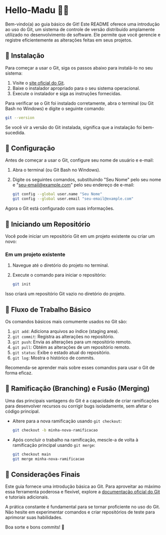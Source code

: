 # Hello-Madu 👋👋

Bem-vindo(a) ao guia básico de Git! Este README oferece uma introdução ao uso do Git, um sistema de controle de versão distribuído amplamente utilizado no desenvolvimento de software. Ele permite que você gerencie e registre eficientemente as alterações feitas em seus projetos.

## 📝 Instalação

Para começar a usar o Git, siga os passos abaixo para instalá-lo no seu sistema:

1. Visite o [site oficial do Git](https://git-scm.com/).
2. Baixe o instalador apropriado para o seu sistema operacional.
3. Execute o instalador e siga as instruções fornecidas.

Para verificar se o Git foi instalado corretamente, abra o terminal (ou Git Bash no Windows) e digite o seguinte comando:

```sh
git --version
```

Se você vir a versão do Git instalada, significa que a instalação foi bem-sucedida.

## 📝 Configuração

Antes de começar a usar o Git, configure seu nome de usuário e e-mail:

1. Abra o terminal (ou Git Bash no Windows).
2. Digite os seguintes comandos, substituindo "Seu Nome" pelo seu nome e "seu-email@example.com" pelo seu endereço de e-mail:

    ```sh
    git config --global user.name "Seu Nome"
    git config --global user.email "seu-email@example.com"
    ```

Agora o Git está configurado com suas informações.

## 📝 Iniciando um Repositório

Você pode iniciar um repositório Git em um projeto existente ou criar um novo:

### Em um projeto existente

1. Navegue até o diretório do projeto no terminal.
2. Execute o comando para iniciar o repositório:

    ```sh
    git init
    ```

Isso criará um repositório Git vazio no diretório do projeto.

## 📝 Fluxo de Trabalho Básico

Os comandos básicos mais comumente usados no Git são:

1. `git add`: Adiciona arquivos ao índice (staging area).
2. `git commit`: Registra as alterações no repositório.
3. `git push`: Envia as alterações para um repositório remoto.
4. `git pull`: Obtém as alterações de um repositório remoto.
5. `git status`: Exibe o estado atual do repositório.
6. `git log`: Mostra o histórico de commits.

Recomenda-se aprender mais sobre esses comandos para usar o Git de forma eficaz.

## 📝 Ramificação (Branching) e Fusão (Merging)

Uma das principais vantagens do Git é a capacidade de criar ramificações para desenvolver recursos ou corrigir bugs isoladamente, sem afetar o código principal. 

- Altere para a nova ramificação usando `git checkout`:

    ```sh
    git checkout -b minha-nova-ramificacao
    ```

- Após concluir o trabalho na ramificação, mescle-a de volta à ramificação principal usando `git merge`:

    ```sh
    git checkout main
    git merge minha-nova-ramificacao
    ```

## 📝 Considerações Finais

Este guia fornece uma introdução básica ao Git. Para aproveitar ao máximo essa ferramenta poderosa e flexível, explore a [documentação oficial do Git](https://git-scm.com/doc) e tutoriais adicionais.

A prática constante é fundamental para se tornar proficiente no uso do Git. Não hesite em experimentar comandos e criar repositórios de teste para aprimorar suas habilidades.

Boa sorte e bons commits! 🚀
